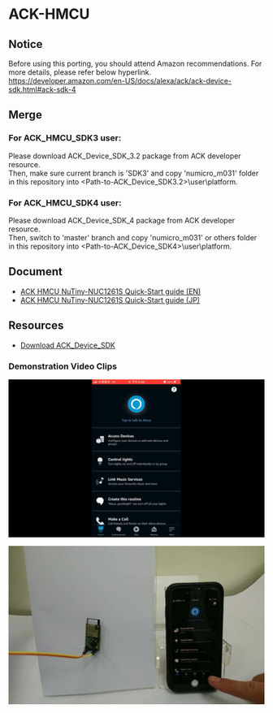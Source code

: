 # ACK-HMCU

## Notice
Before using this porting, you should attend Amazon recommendations. For more details, please refer below hyperlink.
https://developer.amazon.com/en-US/docs/alexa/ack/ack-device-sdk.html#ack-sdk-4

## Merge
### For ACK_HMCU_SDK3 user:
Please download ACK_Device_SDK_3.2 package from ACK developer resource.<br>
Then, make sure current branch is 'SDK3' and copy 'numicro_m031' folder in this repository into <Path-to-ACK_Device_SDK3.2>\user\platform\.
### For ACK_HMCU_SDK4 user:
Please download ACK_Device_SDK_4 package from ACK developer resource.<br>
Then, switch to 'master' branch and copy 'numicro_m031' or others folder in this repository into <Path-to-ACK_Device_SDK4>\user\platform\.

## Document
* [ACK HMCU NuTiny-NUC1261S Quick-Start guide (EN)](Development-manual-ITM-1261_JP.pdf)
* [ACK HMCU NuTiny-NUC1261S Quick-Start guide (JP)](Development-manual-ITM-1261_EN.pdf)

## Resources
* [Download ACK_Device_SDK](https://developer.amazon.com/alexa/console/ack/resources)

### Demonstration Video Clips
[![ACK Module Device Registration using Alexa APP](APP-demo.jpg)](https://www.youtube.com/watch?v=Ugrlai0J_Lw)

[![Alexa APP ACK HMCU with Lamp Board.](ACK-demo.jpg)](https://www.youtube.com/watch?v=extXuO7HH3Y)